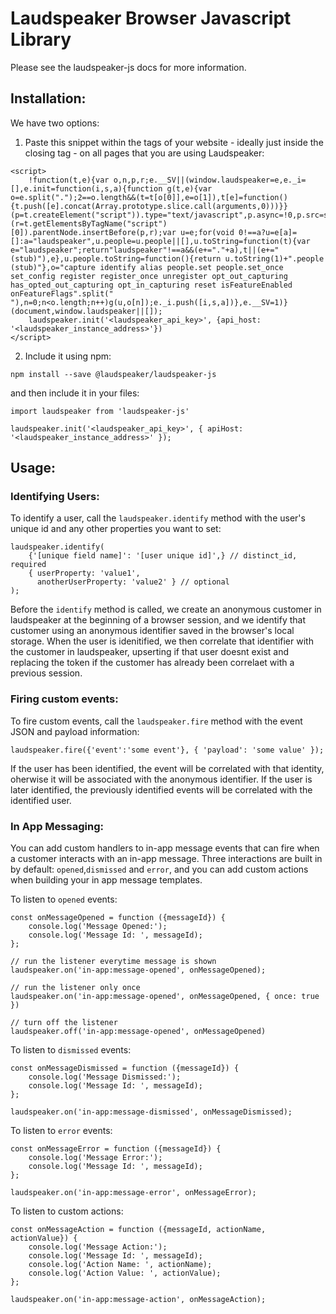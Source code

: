 # Laudspeaker Browser Javascript Library

Please see the laudspeaker-js docs for more information.


## Installation:

We have two options:

1. Paste this snippet within the <head> tags of your website - ideally just inside the closing </head> tag - on all pages that you are using Laudspeaker:
```
<script>
    !function(t,e){var o,n,p,r;e.__SV||(window.laudspeaker=e,e._i=[],e.init=function(i,s,a){function g(t,e){var o=e.split(".");2==o.length&&(t=t[o[0]],e=o[1]),t[e]=function(){t.push([e].concat(Array.prototype.slice.call(arguments,0)))}}(p=t.createElement("script")).type="text/javascript",p.async=!0,p.src=s.api_host+"/static/array.js",(r=t.getElementsByTagName("script")[0]).parentNode.insertBefore(p,r);var u=e;for(void 0!==a?u=e[a]=[]:a="laudspeaker",u.people=u.people||[],u.toString=function(t){var e="laudspeaker";return"laudspeaker"!==a&&(e+="."+a),t||(e+=" (stub)"),e},u.people.toString=function(){return u.toString(1)+".people (stub)"},o="capture identify alias people.set people.set_once set_config register register_once unregister opt_out_capturing has_opted_out_capturing opt_in_capturing reset isFeatureEnabled onFeatureFlags".split(" "),n=0;n<o.length;n++)g(u,o[n]);e._i.push([i,s,a])},e.__SV=1)}(document,window.laudspeaker||[]);
    laudspeaker.init('<laudspeaker_api_key>', {api_host: '<laudspeaker_instance_address>'})
</script>
```
2. Include it using npm:
```
npm install --save @laudspeaker/laudspeaker-js
```
and then include it in your files:
```
import laudspeaker from 'laudspeaker-js'

laudspeaker.init('<laudspeaker_api_key>', { apiHost: '<laudspeaker_instance_address>' });
```

## Usage:

### Identifying Users:
To identify a user, call the `laudspeaker.identify` method with the user's unique id and any other properties you want to set:
```
laudspeaker.identify(
    {'[unique field name]': '[user unique id]',} // distinct_id, required
    { userProperty: 'value1',
      anotherUserProperty: 'value2' } // optional
);
```
Before the `identify` method is called, we create an anonymous customer in laudspeaker at the beginning of a browser session, and we identify that customer using an anonymous identifier saved in the browser's local storage. When the user is idenitified, we then correlate that identifier with the customer in laudspeaker, upserting if that user doesnt exist and replacing the token if the customer has already been correlaet with a previous session.

### Firing custom events:
To fire custom events, call the `laudspeaker.fire` method with the event JSON and payload information:
```
laudspeaker.fire({'event':'some event'}, { 'payload': 'some value' });
```
If the user has been identified, the event will be correlated with that identity, oherwise it will be associated with the anonymous identifier. If the user is later identified, the previously identified events will be correlated with the identified user.

### In App Messaging:
You can add custom handlers to in-app message events that can fire when a customer interacts with an in-app message. Three interactions are built in by default: `opened`,`dismissed` and `error`, and you can add custom actions when building your in app message templates.

To listen to `opened` events:
```
const onMessageOpened = function ({messageId}) {
    console.log('Message Opened:');
    console.log('Message Id: ', messageId);
};

// run the listener everytime message is shown
laudspeaker.on('in-app:message-opened', onMessageOpened);

// run the listener only once
laudspeaker.on('in-app:message-opened', onMessageOpened, { once: true })

// turn off the listener
laudspeaker.off('in-app:message-opened', onMessageOpened)
```
To listen to `dismissed` events:
```
const onMessageDismissed = function ({messageId}) {
    console.log('Message Dismissed:');
    console.log('Message Id: ', messageId);
};

laudspeaker.on('in-app:message-dismissed', onMessageDismissed);
```

To listen to `error` events:
```
const onMessageError = function ({messageId}) {
    console.log('Message Error:');
    console.log('Message Id: ', messageId);
};

laudspeaker.on('in-app:message-error', onMessageError);
```

To listen to custom actions:

```
const onMessageAction = function ({messageId, actionName, actionValue}) {
    console.log('Message Action:');
    console.log('Message Id: ', messageId);
    console.log('Action Name: ', actionName);
    console.log('Action Value: ', actionValue);
};

laudspeaker.on('in-app:message-action', onMessageAction);
```
